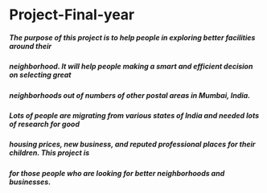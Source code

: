 # Project-Final-year
##### The purpose of this project is to help people in exploring better facilities around their 
##### neighborhood. It will help people making a smart and efficient decision on selecting great 
##### neighborhoods out of numbers of other postal areas in Mumbai, India.
##### Lots of people are migrating from various states of India and needed lots of research for good 
##### housing prices, new business, and reputed professional places for their children. This project is 
##### for those people who are looking for better neighborhoods and businesses. 
